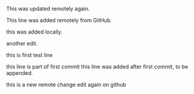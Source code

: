 This was updated remotely again.

This line was added remotely from GitHub.

this was added locally.

another  edit.

this is first test line

this line is part of first commit
this line was added after first commit, to be appended.

this is a new remote change
edit again on github
